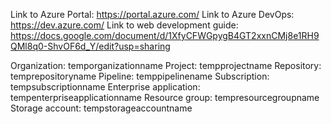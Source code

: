 Link to Azure Portal: https://portal.azure.com/
Link to Azure DevOps: https://dev.azure.com/
Link to web development guide: https://docs.google.com/document/d/1XfyCFWGpygB4GT2xxnCMj8e1RH9QMl8q0-ShvOF6d_Y/edit?usp=sharing

Organization: temporganizationname
Project: tempprojectname
Repository: temprepositoryname
Pipeline: temppipelinename
Subscription: tempsubscriptionname
Enterprise application: tempenterpriseapplicationname
Resource group: tempresourcegroupname
Storage account: tempstorageaccountname